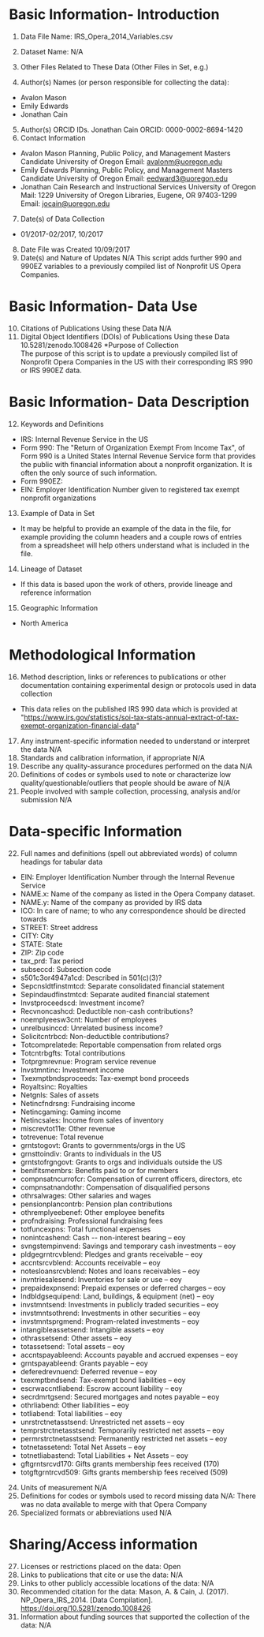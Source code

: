 # Basic Information- Introduction
1. Data File Name:
IRS_Opera_2014_Variables.csv
1. Dataset Name:
N/A
1. Other Files Related to These Data (Other Files in Set, e.g.)

1. Author(s) Names (or person responsible for collecting the data):
*	Avalon Mason
*	Emily Edwards
*	Jonathan Cain
5. Author(s) ORCID IDs. 
Jonathan Cain ORCID: 0000-0002-8694-1420
1. Contact Information
* Avalon Mason
Planning, Public Policy, and Management Masters Candidate
University of Oregon
Email: 
avalonm@uoregon.edu
* Emily Edwards
Planning, Public Policy, and Management Masters Candidate
University of Oregon
Email: 
eedward3@uoregon.edu
* Jonathan Cain
Research and Instructional Services
University of Oregon
Mail:
1229 University of Oregon Libraries,
Eugene, OR 97403-1299
Email:
jocain@uoregon.edu
7. Date(s) of Data Collection
* 01/2017-02/2017, 10/2017
8. Date File was Created
10/09/2017
1. Date(s) and Nature of Updates
N/A
This script adds further 990 and 990EZ variables to a previously compiled list of Nonprofit US Opera Companies.
# Basic Information- Data Use
10. Citations of Publications Using these Data
N/A
1. Digital Object Identifiers (DOIs) of Publications Using these Data
10.5281/zenodo.1008426
  *Purpose of Collection	
The purpose of this script is to update a previously compiled list of Nonprofit Opera Companies in the US with their corresponding IRS 990 or IRS 990EZ data.
# Basic Information- Data Description
12. Keywords and Definitions
* IRS: Internal Revenue Service in the US
* Form 990: The "Return of Organization Exempt From Income Tax", of Form 990 is a United States Internal Revenue Service form that provides the public with financial information about a nonprofit organization. It is often the only source of such information.
* Form 990EZ:
* EIN: Employer Identification Number given to registered tax exempt nonprofit organizations
13. Example of Data in Set
  * It may be helpful to provide an example of the data in the file, for example providing the column headers and a couple rows of entries from a spreadsheet will help others understand what is included in the file. 
14. Lineage of Dataset
  *	If this data is based upon the work of others, provide lineage and reference information
15. Geographic Information
  * North America
# Methodological Information
16. Method description, links or references to publications or other documentation containing experimental design or protocols used in data collection
*	This data relies on the published IRS 990 data which is provided at "https://www.irs.gov/statistics/soi-tax-stats-annual-extract-of-tax-exempt-organization-financial-data"
17. Any instrument-specific information needed to understand or interpret the data
N/A
18. Standards and calibration information, if appropriate
N/A
19. Describe any quality-assurance procedures performed on the data
N/A
20. Definitions of codes or symbols used to note or characterize low quality/questionable/outliers that people should be aware of
N/A
21. People involved with sample collection, processing, analysis and/or submission
N/A
# Data-specific Information
22.	Full names and definitions (spell out abbreviated words) of column headings for tabular data
* EIN: Employer Identification Number through the Internal Revenue Service
* NAME.x: Name of the company as listed in the Opera Company dataset.
* NAME.y: Name of the company as provided by IRS data
* ICO: In care of name; to who any correspondence should be directed towards
* STREET: Street address
* CITY: City
* STATE: State
* ZIP: Zip code
* tax_prd: Tax period
* subseccd: Subsection code
* s501c3or4947a1cd: Described in 501(c)(3)?
* Sepcnsldtfinstmtcd: Separate consolidated financial statement
* Sepindaudfinstmtcd: Separate audited financial statement
* Invstproceedscd: Investment income?
* Recvnoncashcd: Deductible non-cash contributions?
* noemplyeesw3cnt: Number of employees
* unrelbusinccd: Unrelated business income?
* Solicitcntrbcd: Non-deductible contributions?
* Totcomprelatede: Reportable compensation from related orgs
* Totcntrbgfts: Total contributions
* Totprgmrevnue: Program service revenue
* Invstmntinc: Investment income
* Txexmptbndsproceeds: Tax-exempt bond proceeds
* Royaltsinc: Royalties
* Netgnls: Sales of assets
* Netincfndrsng: Fundraising income
* Netincgaming: Gaming income
* Netincsales: Income from sales of inventory
* miscrevtot11e: Other revenue
* totrevenue: Total revenue
* grntstogovt: Grants to governments/orgs in the US
* grnsttoindiv: Grants to individuals in the US
* grntstofrgngovt: Grants to orgs and individuals outside the US
* benifitsmembrs: Benefits paid to or for members
* compnsatncurrofcr: Compensation of current officers, directors, etc 
* compnsatnandothr: Compensation of disqualified persons
* othrsalwages: Other salaries and wages
* pensionplancontrb: Pension plan contributions
* othremplyeebenef: Other employee benefits
* profndraising: Professional fundraising fees
* totfuncexpns: Total functional expenses
* nonintcashend: Cash -- non-interest bearing – eoy
* svngstempinvend: Savings and temporary cash investments – eoy
* pldgegrntrcvblend: Pledges and grants receivable – eoy
* accntsrcvblend: Accounts receivable – eoy
* notesloansrcvblend: Notes and loans receivables – eoy
* invntriesalesend: Inventories for sale or use – eoy
* prepaidexpnsend: Prepaid expenses or deferred charges – eoy
* lndbldgsequipend: Land, buildings, & equipment (net) – eoy
* invstmntsend: Investments in publicly traded securities – eoy
* invstmntsothrend: Investments in other securities – eoy
* invstmntsprgmend: Program-related investments – eoy
* intangibleassetsend: Intangible assets – eoy
* othrassetsend: Other assets – eoy
* totassetsend: Total assets – eoy
* accntspayableend: Accounts payable and accrued expenses – eoy
* grntspayableend: Grants payable – eoy
* deferedrevnuend: Deferred revenue – eoy
* txexmptbndsend: Tax-exempt bond liabilities – eoy
* escrwaccntliabend: Escrow account liability – eoy
* secrdmrtgsend: Secured mortgages and notes payable – eoy
* othrliabend: Other liabilities – eoy
* totliabend: Total liabilities – eoy
* unrstrctnetasstsend: Unrestricted net assets – eoy
* temprstrctnetasstsend: Temporarily restricted net assets – eoy
* permrstrctnetasstsend: Permanently restricted net assets – eoy
* totnetassetend: Total Net Assets – eoy
* totnetliabastend: Total Liabilities + Net Assets – eoy
* gftgrntsrcvd170: Gifts grants membership fees received (170)
* totgftgrntrcvd509: Gifts grants membership fees received (509)
24. Units of measurement
N/A
25. Definitions for codes or symbols used to record missing data
N/A: There was no data available to merge with that Opera Company
26. Specialized formats or abbreviations used
N/A
# Sharing/Access information
27. Licenses or restrictions placed on the data:
Open
28. Links to publications that cite or use the data:
N/A
29. Links to other publicly accessible locations of the data:
N/A
30. Recommended citation for the data:
Mason, A. & Cain, J. (2017). NP_Opera_IRS_2014. [Data Compilation]. https://doi.org/10.5281/zenodo.1008426
31. Information about funding sources that supported the collection of the data:
N/A

